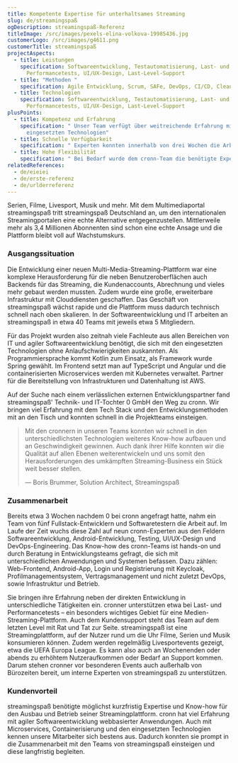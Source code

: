 ```yaml
---
title: Kompetente Expertise für unterhaltsames Streaming
slug: de/streamingspaß
ogDescription: streamingspaß-Referenz
titleImage: /src/images/pexels-elina-volkova-19985436.jpg
customerLogo: /src/images/g4611.png
customerTitle: streamingspaß
projectAspects:
  - title: Leistungen
    specification: Softwareentwicklung, Testautomatisierung, Last- und
      Performancetests, UI/UX-Design, Last-Level-Support
  - title: "Methoden "
    specification: Agile Entwicklung, Scrum, SAFe, DevOps, CI/CD, Clean Code, Microservices
  - title: Technologien
    specification: Softwareentwicklung, Testautomatisierung, Last- und
      Performancetests, UI/UX-Design, Last-Level-Support
plusPoints:
  - title: Kompetenz und Erfahrung
    specification: " Unser Team verfügt über weitreichende Erfahrung mit allen
      eingesetzten Technologien"
  - title: Schnelle Verfügbarkeit
    specification: " Experten konnten innerhalb von drei Wochen die Arbeit aufnehmen"
  - title: Hohe Flexibilität
    specification: " Bei Bedarf wurde dem cronn-Team die benötigte Expertise hinzugefügt"
relatedReferences:
  - de/eieiei
  - de/erste-referenz
  - de/urlderreferenz
---
```

Serien, Filme, Livesport, Musik und mehr. Mit dem Multimediaportal streamingspaß tritt streamingspaß Deutschland an, um den internationalen Streamingportalen eine echte Alternative entgegenzustellen. Mittlerweile mehr als 3,4 Millionen Abonnenten sind schon eine echte Ansage und die Plattform bleibt voll auf Wachstumskurs.



### Ausgangssituation

Die Entwicklung einer neuen Multi-Media-Streaming-Plattform war eine komplexe Herausforderung für die neben Benutzeroberflächen auch Backends für das Streaming, die Kundenaccounts, Abrechnung und vieles mehr gebaut werden mussten. Zudem wurde eine große, erweiterbare Infrastruktur mit Clouddiensten geschaffen. Das Geschäft von streamingspaß wächst rapide und die Plattform muss dadurch technisch schnell nach oben skalieren. In der Softwareentwicklung und IT arbeiten an streamingspaß in etwa 40 Teams mit jeweils etwa 5 Mitgliedern.

Für das Projekt wurden also zeitnah viele Fachleute aus allen Bereichen von IT und agiler Softwareentwicklung benötigt, die sich mit den eingesetzten Technologien ohne Anlaufschwierigkeiten auskannten. Als Programmiersprache kommt Kotlin zum Einsatz, als Framework wurde Spring gewählt. Im Frontend setzt man auf TypeScript und Angular und die containerisierten Microservices werden mit Kubernetes verwaltet. Partner für die Bereitstellung von Infrastrukturen und Datenhaltung ist AWS.

Auf der Suche nach einem verlässlichen externen Entwicklungspartner fand streamingspaß' Technik- und IT-Tochter 0 GmbH den Weg zu cronn. Wir bringen viel Erfahrung mit dem Tech Stack und den Entwicklungsmethoden mit an den Tisch und konnten schnell in die Projektteams einsteigen.



> Mit den cronnern in unseren Teams konnten wir schnell in den unterschiedlichsten Technologien weiteres Know-how aufbauen und an Geschwindigkeit gewinnen. Auch dank ihrer Hilfe konnten wir die Qualität auf allen Ebenen weiterentwickeln und uns somit den Herausforderungen des umkämpften Streaming-Business ein Stück weit besser stellen.
>
> — Boris Brummer, Solution Architect, Streamingspaß



### Zusammenarbeit

Bereits etwa 3 Wochen nachdem 0 bei cronn angefragt hatte, nahm ein Team von fünf Fullstack-Entwicklern und Softwaretestern die Arbeit auf. Im Laufe der Zeit wuchs diese Zahl auf neun cronn-Experten aus den Feldern Softwareentwicklung, Android-Entwicklung, Testing, UI/UX-Design und DevOps-Engineering. Das Know-how des cronn-Teams ist hands-on und durch Beratung in Entwicklungsteams gefragt, die sich mit unterschiedlichen Anwendungen und Systemen befassen. Dazu zählen: Web-Frontend, Android-App, Login und Registrierung mit Keycloak, Profilmanagementsystem, Vertragsmanagement und nicht zuletzt DevOps, sowie Infrastruktur und Betrieb.

Sie bringen ihre Erfahrung neben der direkten Entwicklung in unterschiedliche Tätigkeiten ein. cronner unterstützen etwa bei Last- und Performancetests – ein besonders wichtiges Gebiet für eine Medien-Streaming-Plattform. Auch dem Kundensupport steht das Team auf dem letzten Level mit Rat und Tat zur Seite. streamingspaß ist eine Streamingplattform, auf der Nutzer rund um die Uhr Filme, Serien und Musik konsumieren können. Zudem werden regelmäßig Livesportevents gezeigt, etwa die UEFA Europa League. Es kann also auch an Wochenenden oder abends zu erhöhtem Nutzeraufkommen oder Bedarf an Support kommen. Darum stehen cronner vor besonderen Events auch außerhalb von Bürozeiten bereit, um interne Experten von streamingspaß zu unterstützen.



### Kundenvorteil

streamingspaß benötigte möglichst kurzfristig Expertise und Know-how für den Ausbau und Betrieb seiner Streamingplattform. cronn hat viel Erfahrung mit agiler Softwareentwicklung webbasierter Anwendungen. Auch mit Microservices, Containerisierung und den eingesetzten Technologien kennen unsere Mitarbeiter sich bestens aus. Dadurch konnten sie prompt in die Zusammenarbeit mit den Teams von streamingspaß einsteigen und diese langfristig begleiten.
